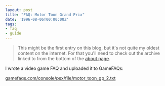 ```yaml
---
layout: post
title: "FAQ: Motor Toon Grand Prix"
date: '1996-08-06T00:00:00Z'
tags:
- faq
- guide
---
```


> This might be the first entry on this blog, but it's not quite my oldest content on the internet. For that you'll need to check out the archive linked to from the bottom of the [about page](/about#history-repeating).

I wrote a video game FAQ and uploaded it to GameFAQs:

[gamefaqs.com/console/psx/file/motor_toon_gp_2.txt](http://gamefaqs.com/console/psx/file/motor_toon_gp_2.txt)
